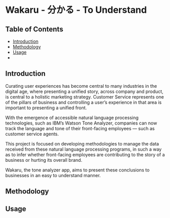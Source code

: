 # Wakaru - 分かる - To Understand

## Table of Contents

+ [Introduction](##Introduction)
+ [Methodology](##Methodology)
+ [Usage](##Usage)
+ 

## Introduction

Curating user experiences has become central to many industries in the digital age, where presenting a unified story, across company and product, is central to a holistic marketing strategy. Customer Service represents one of the pillars of business and controlling a user’s experience in that area is important to presenting a unified front. 

With the emergence of accessible natural language processing technologies, such as IBM’s Watson Tone Analyzer, companies can now track the language and tone of their front-facing employees — such as customer service agents. 

This project is focused on developing methodologies to manage the data received from these natural language processing programs, in such a way as to infer whether front-facing employees are contributing to the story of a business or hurting its overall brand.

Wakaru, the tone analyzer app, aims to present these conclusions to businesses in an easy to understand manner.  

## Methodology

## Usage
